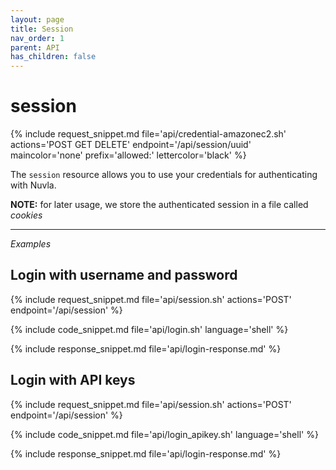 ```yaml
---
layout: page
title: Session
nav_order: 1
parent: API
has_children: false
---
```



# session

{% include request_snippet.md file='api/credential-amazonec2.sh' actions='POST GET DELETE' endpoint='/api/session/uuid' maincolor='none' prefix='allowed:' lettercolor='black' %}

The `session` resource allows you to use your credentials for authenticating with Nuvla.

**NOTE:** for later usage, we store the authenticated session in a file called _cookies_

---
_Examples_


## Login with username and password 

{% include request_snippet.md file='api/session.sh' actions='POST' endpoint='/api/session' %}

{% include code_snippet.md file='api/login.sh' language='shell' %}

{% include response_snippet.md file='api/login-response.md' %}


## Login with API keys
 
{% include request_snippet.md file='api/session.sh' actions='POST' endpoint='/api/session' %}

{% include code_snippet.md file='api/login_apikey.sh' language='shell' %}

{% include response_snippet.md file='api/login-response.md' %}
